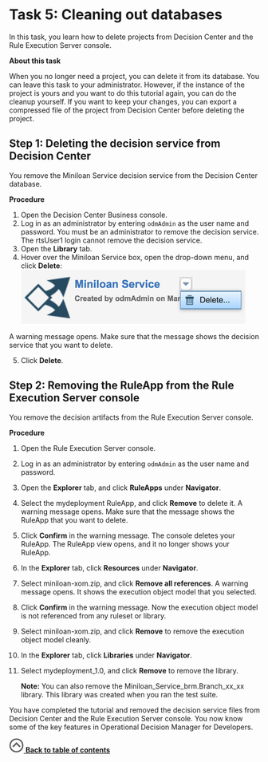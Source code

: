 # Task 5: Cleaning out databases

In this task, you learn how to delete projects from Decision Center and the Rule Execution Server console.

**About this task**

When you no longer need a project, you can delete it from its database. You can leave this task to your administrator. However, if the instance of the project is yours and you want to do this tutorial again, you can do the cleanup yourself. If you want to keep your changes, you can export a compressed file of the project from Decision Center before deleting the project.

## Step 1: Deleting the decision service from Decision Center 

You remove the Miniloan Service decision service from the Decision Center database.

**Procedure**

1.   Open the Decision Center Business console.
2.  Log in as an administrator by entering `odmAdmin` as the user name and password. You must be an administrator to remove the decision service. The rtsUser1 login cannot remove the decision service.
3.  Open the **Library** tab.
4.  Hover over the Miniloan Service box, open the drop-down menu, and click **Delete**:![Image shows the drop-down menu](../gs_images/scrn_delete_decision_service.jpg)

A warning message opens. Make sure that the message shows the decision service that you want to delete.

5.  Click **Delete**.

## Step 2: Removing the RuleApp from the Rule Execution Server console

You remove the decision artifacts from the Rule Execution Server console.

**Procedure**

1.  Open the Rule Execution Server console. 
2.  Log in as an administrator by entering `odmAdmin` as the user name and password.
3.   Open the **Explorer** tab, and click **RuleApps** under **Navigator**. 
4.   Select the mydeployment RuleApp, and click **Remove** to delete it. A warning message opens. Make sure that the message shows the RuleApp that you want to delete.
5.   Click **Confirm** in the warning message. The console deletes your RuleApp. The RuleApp view opens, and it no longer shows your RuleApp.
6.  In the **Explorer** tab, click **Resources** under **Navigator**.
7.  Select miniloan-xom.zip, and click **Remove all references**. A warning message opens. It shows the execution object model that you selected.
8.  Click **Confirm** in the warning message. Now the execution object model is not referenced from any ruleset or library.
9.  Select miniloan-xom.zip, and click **Remove** to remove the execution object model cleanly.
10. In the **Explorer** tab, click **Libraries** under **Navigator**.
11. Select mydeployment\_1.0, and click **Remove** to remove the library. 

    **Note:** You can also remove the Miniloan\_Service\_brm.Branch\_xx\_xx library. This library was created when you ran the test suite.


You have completed the tutorial and removed the decision service files from Decision Center and the Rule Execution Server console. You now know some of the key features in Operational Decision Manager for Developers.

[![](../gs_images/home.jpg) **Back to table of contents**](../README.md)

